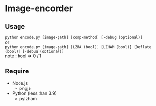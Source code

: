 # Image-encorder
## Usage
`python encode.py [image-path] [comp-method] [-debug (optional)]`  
or  
`python encode.py [image-path] [LZMA (bool)] [LZHAM (bool)] [Deflate (bool)] [-debug (optional)]`  
note : bool => 0 / 1  
  
## Require
- Node.js  
    - pngjs  
- Python (less than 3.9)
    - pylzham  
  
